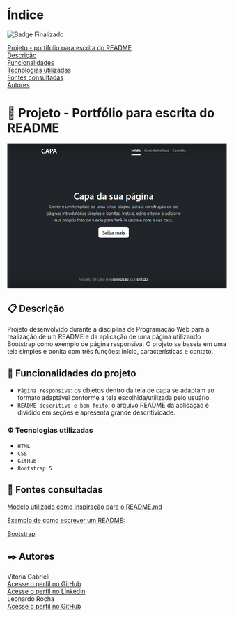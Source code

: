 # Índice

 ![Badge Finalizado](http://img.shields.io/static/v1?label=STATUS&message=FINALIZADO&color=GREEN&style=for-the-badge)

[ Projeto - portifolio para escrita do README](#projeto---portifolio-para-escrita-do-readme)  
[Descrição](#descri%C3%A7%C3%A3o)  
[Funcionalidades](#funcionalidades)  
[Tecnologias utilizadas](#tecnologioa-utilizadas)  
[Fontes consultadas](#fontes-consultadas)  
[Autores](#autores)  

# 🚀 Projeto - Portfólio para escrita do README
![image](img/capa.png)

## 📋 Descrição

 Projeto desenvolvido durante a disciplina de Programação Web para a realização de um README e da aplicação de uma página utilizando Bootstrap como exemplo de página responsiva. O projeto se baseia em uma tela simples e bonita com três funções: início, características e contato.  


 ## :hammer: Funcionalidades do projeto

- `Página responsiva`: os objetos dentro da tela de capa se adaptam ao formato adaptável conforme a tela escolhida/utilizada pelo usuário.  
- `README descritivo e bem-feito`: o arquivo README da aplicação é dividido em seções e apresenta grande descritividade.  


### ⚙️ Tecnologias utilizadas

- `HTML` 
- `CSS`
- `GitHub`
- `Bootstrap 5` 

## 📄 Fontes consultadas


[Modelo utilizado como inspiração para o README.md](https://gist.github.com/lohhans/f8da0b147550df3f96914d3797e9fb89)  

[Exemplo de como escrever um README:](https://www.alura.com.br/artigos/escrever-bom-readme)  

[Bootstrap](https://getbootstrap.com/)

## ✒️ Autores

Vitória Gabrieli  
[Acesse o perfil no GitHub](https://github.com/vickieww)  
[Acesse o perfil no Linkedin](https://www.linkedin.com/in/vit%C3%B3ria-gabrieli-25b5a3274)  
Leonardo Rocha  
[Acesse o perfil no GitHub](https://github.com/LeonardoRochaMarista)  
